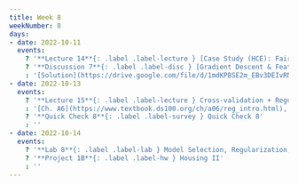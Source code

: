```yaml
---
title: Week 8
weekNumber: 8
days:
- date: 2022-10-11
  events:
    ? '**Lecture 14**{: .label .label-lecture } [Case Study (HCE): Fairness in Housing Appraisal](lecture/lec14)'
    ? '**Discussion 7**{: .label .label-disc } [Gradient Descent & Feature Engineering](https://drive.google.com/file/d/1yexAf5dfH5l6CV4ynsoYDuaImxFfY5jh/view?usp=sharing), [Housing I](https://drive.google.com/file/d/1Je-UhThryavR6JYve6g681fF2RRjclW0/view?usp=sharing)' 
    : '[Solution](https://drive.google.com/file/d/1mdKPBSE2m_EBv3DEIvRNaNN4ZHubCY7B/view?usp=sharing), [Housing I Solution](https://drive.google.com/file/d/1n1ZCba1u3AWzC-uSwtAN8iBWZUZ4imx3/view?usp=sharing), [Recording](https://bcourses.berkeley.edu/courses/1518286/external_tools/78985)'
- date: 2022-10-13
  events:
    ? '**Lecture 15**{: .label .label-lecture } Cross-validation + Regularization'
    : '[Ch. A6](https://www.textbook.ds100.org/ch/a06/reg_intro.html), [A5.3](https://www.textbook.ds100.org/ch/a05/bias_cv.html)'
    ? '**Quick Check 8**{: .label .label-survey } Quick Check 8'
    : ''
- date: 2022-10-14
  events:
    ? '**Lab 8**{: .label .label-lab } Model Selection, Regularization, and Cross-Validation'
    ? '**Project 1B**{: .label .label-hw } Housing II'
    : ''
---
```

